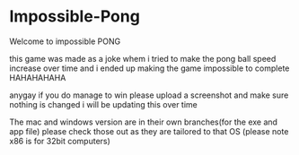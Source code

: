 # Impossible-Pong
Welcome to impossible PONG 

this game was made as a joke whem i tried to make the pong ball speed increase over time and i ended up making the game impossible to complete HAHAHAHAHA

anygay if you do manage to win please upload a screenshot and make sure nothing is changed i will be updating this over time

The mac and windows version are in their own branches(for the exe and app file) please check those out as they are tailored to that OS
(please note x86 is for 32bit computers)

